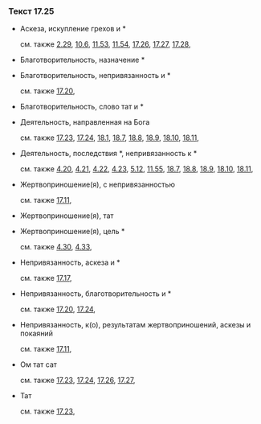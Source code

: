 ### Текст 17.25
	
- Аскеза, искупление грехов и \*

	см. также  [2.29](../02/0229.md),  [10.6](../10/1006.md),  [11.53](../11/1153.md),  [11.54](../11/1154.md),  [17.26](../17/1726.md),  [17.27](../17/1727.md),  [17.28](../17/1728.md), 
	
- Благотворительность, назначение \*

	
- Благотворительность, непривязанность и \*

	см. также  [17.20](../17/1720.md), 
	
- Благотворительность, слово тат и \*

	
- Деятельность, направленная на Бога

	см. также  [17.23](../17/1723.md),  [17.24](../17/1724.md),  [18.1](../18/1801.md),  [18.7](../18/1807.md),  [18.8](../18/1808.md),  [18.9](../18/1809.md),  [18.10](../18/1810.md),  [18.11](../18/1811.md), 
	
- Деятельность, последствия \*, непривязанность к \*

	см. также  [4.20](../04/0420.md),  [4.21](../04/0421.md),  [4.22](../04/0422.md),  [4.23](../04/0423.md),  [5.12](../05/0512.md),  [11.55](../11/1155.md),  [18.7](../18/1807.md),  [18.8](../18/1808.md),  [18.9](../18/1809.md),  [18.10](../18/1810.md),  [18.11](../18/1811.md), 
	
- Жертвоприношение(я), с непривязанностью

	см. также  [17.11](../17/1711.md), 
	
- Жертвоприношение(я), тат

	
- Жертвоприношение(я), цель \*

	см. также  [4.30](../04/0430.md),  [4.33](../04/0433.md), 
	
- Непривязанность, аскеза и \*

	см. также  [17.17](../17/1717.md), 
	
- Непривязанность, благотворительность и \*

	см. также  [17.20](../17/1720.md),  [17.24](../17/1724.md), 
	
- Непривязанность, к(о), результатам жертвоприношений, аскезы и покаяний

	см. также  [17.11](../17/1711.md), 
	
- Ом тат сат

	см. также  [17.23](../17/1723.md),  [17.24](../17/1724.md),  [17.26](../17/1726.md),  [17.27](../17/1727.md), 
	
- Тат

	см. также  [17.23](../17/1723.md), 
